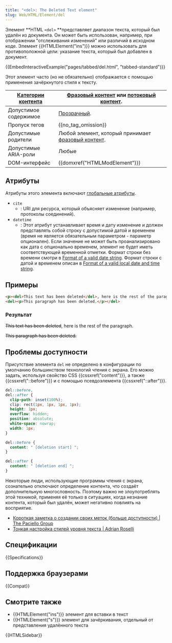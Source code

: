 ```yaml
---
title: "<del>: The Deleted Text element"
slug: Web/HTML/Element/del
---
```


Элемент **HTML `<del>` **представляет диапазон текста, который был удалён из документа. Он может быть использован, например, при отображении "отслеживания изменений" или различий в исходном коде. Элемент {{HTMLElement("ins")}} можно использовать для противоположной цели: указание текста, который был добавлен в документ.

{{EmbedInteractiveExample("pages/tabbed/del.html", "tabbed-standard")}}

Этот элемент часто (но не обязательно) отображается с помощью применения зачёркнутого стиля к тексту.

| [Категории контента](/ru/docs/HTML/Content_categories) | [Фразовый контент](/ru/docs/HTML/Content_categories#Phrasing_content) или [потоковый контент](/ru/docs/HTML/Content_categories#Flow_content). |
| ------------------------------------------------------ | --------------------------------------------------------------------------------------------------------------------------------------------- |
| Допустимое содержимое                                  | [Прозрачный](/ru/docs/HTML/Content_categories#Transparent_content_model).                                                                     |
| Пропуск тегов                                          | {{no_tag_omission}}                                                                                                                           |
| Допустимые родители                                    | Любой элемент, который принимает [фразовый контент](/ru/docs/HTML/Content_categories#Phrasing_content).                                       |
| Допустимые ARIA-роли                                   | Любые                                                                                                                                         |
| DOM-интерфейс                                          | {{domxref("HTMLModElement")}}                                                                                                                 |

## Атрибуты

Атрибуты этого элемента включают [глобальные атрибуты](/ru/docs/HTML/Global_attributes).

- `cite`
  - : URI для ресурса, который объясняет изменение (например, протоколы соединений).
- `datetime`
  - : Этот атрибут устанавливает время и дату изменение и должен представлять собой строку с допустимой датой и временем (время не является обязательным параметром - параметр опционален). Если значение не может быть проанализировано как дата с опционально временем, элемент не будет иметь соответствующей временной отметки. Формат строки без времени смотри в [Format of a valid date string](/ru/docs/Web/HTML/Date_and_time_formats#date_strings). Формат строки с датой и временем описан в [Format of a valid local date and time string](/ru/docs/Web/HTML/Date_and_time_formats#local_date_and_time_strings).

## Примеры

```html
<p><del>This text has been deleted</del>, here is the rest of the paragraph.</p>
<del><p>This paragraph has been deleted.</p></del>
```

### Результат

~~This text has been deleted~~, here is the rest of the paragraph.

~~This paragraph has been deleted.~~

## Проблемы доступности

Присутствие элемента `del` не определено в конфигурации по умолчанию большинством технологий чтения с экрана. Его можно задать, используя свойство CSS {{cssxref("content")}}, а также {{cssxref("::before")}} и с помощью псевдоэлемента {{cssxref("::after")}}.

```css
del::before,
del::after {
  clip-path: inset(100%);
  clip: rect(1px, 1px, 1px, 1px);
  height: 1px;
  overflow: hidden;
  position: absolute;
  white-space: nowrap;
  width: 1px;
}

del::before {
  content: " [deletion start] ";
}

del::after {
  content: " [deletion end] ";
}
```

Некоторые люди, использующие программы чтения с экрана, сознательно отключают определение контента, что создаёт дополнительную многословность. Поэтому важно не злоупотреблять этой техникой, применяя её только в ситуациях, когда незнание контента, который был удалён, может негативно повлиять на восприятие.

- [Короткая заметка о создании своих меток (больше доступности) | The Paciello Group](https://developer.paciellogroup.com/blog/2017/12/short-note-on-making-your-mark-more-accessible/)
- [Тонкая настройка стилей уровня текста | Adrian Roselli](http://adrianroselli.com/2017/12/tweaking-text-level-styles.html)

## Спецификации

{{Specifications}}

## Поддержка браузерами

{{Compat}}

## Смотрите также

- {{HTMLElement("ins")}} элемент для вставки в текст
- {{HTMLElement("s")}} элемент для зачёркивания, отдельный от представления удалённого текста

{{HTMLSidebar}}

